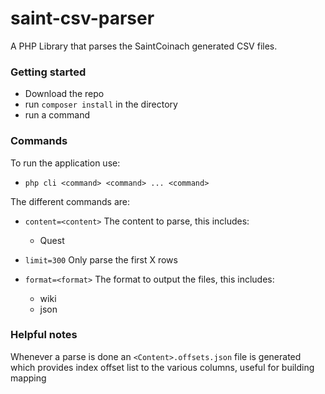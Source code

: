# saint-csv-parser

A PHP Library that parses the SaintCoinach generated CSV files.


### Getting started

- Download the repo
- run `composer install` in the directory
- run a command


### Commands

To run the application use:

- `php cli <command> <command> ... <command>`

The different commands are:

- `content=<content>` The content to parse, this includes:
    - Quest
    
- `limit=300` Only parse the first X rows

- `format=<format>` The format to output the files, this includes:
    - wiki
    - json


### Helpful notes

Whenever a parse is done an `<Content>.offsets.json` file is generated which provides index offset list to the various columns, useful for building mapping